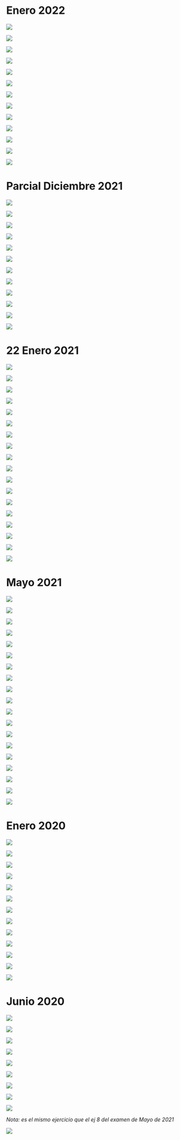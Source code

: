 # Enero 2022

![](./img/Pasted%20image%2020240107122117.png)

![](./img/IMG_6908.jpeg)

![](./img/IMG_6909.jpeg)

![](./img/Pasted%20image%2020231209121317.png)

![](./img/IMG_6334.jpeg)

![](./img/Pasted%20image%2020231209121705.png)

![](./img/IMG_6911.jpeg)

![](./img/Pasted%20image%2020231209121727.png)

![](./img/IMG_6912.jpeg)

![](./img/Pasted%20image%2020231209121747.png)

![](./img/IMG_6913.jpeg)

![](./img/Pasted%20image%2020231209121805.png)

![](./img/IMG_6915.jpeg)

# Parcial Diciembre 2021

![](./img/Pasted%20image%2020231209130052.png)

![](./img/IMG_6339.jpeg)

![](./img/Pasted%20image%2020231209130153.png)

![](./img/IMG_6340.jpeg)

![](./img/Pasted%20image%2020231209130216.png)

![](./img/IMG_6341.jpeg)

![](./img/Pasted%20image%2020231209130236.png)

![](./img/IMG_6342.jpeg)

![](./img/Pasted%20image%2020231209130255.png)

![](./img/IMG_6343.jpeg)

![](./img/Pasted%20image%2020231209130312.png)

![](./img/IMG_6344.jpeg)

# 22 Enero 2021

![](./img/Pasted%20image%2020240107122837.png)

![](./img/Pasted%20image%2020240107123145.png)

![](./img/Pasted%20image%2020240107123309.png)

![](./img/Pasted%20image%2020231209135903.png)

![](./img/Pasted%20image%2020231209135919.png)

![](./img/Pasted%20image%2020231209135934.png)

![](./img/Pasted%20image%2020231209135951.png)

![](./img/IMG_6346.jpeg)

![](./img/Pasted%20image%2020231209140010.png)

![](./img/IMG_6347.jpeg)

![](./img/Pasted%20image%2020231209140025.png)

![](./img/IMG_6348.jpeg)

![](./img/Pasted%20image%2020231209140049.png)

![](./img/IMG_6349.jpeg)

![](./img/Pasted%20image%2020231209140110.png)

![](./img/Pasted%20image%2020231209140128.png)

![](./img/Pasted%20image%2020231209140146.png)

![](./img/IMG_6350.jpeg)

# Mayo 2021

![](./img/Pasted%20image%2020240107123524.png)

![](./img/IMG_6923.jpeg)

![](./img/IMG_6924.jpeg)

![](./img/Pasted%20image%2020231210114425.png)

![](./img/Pasted%20image%2020231210114449.png)

![](./img/Pasted%20image%2020231210114509.png)

![](./img/Pasted%20image%2020231210114529.png)

![](./img/IMG_6925.jpeg)

![](./img/IMG_6926.jpeg)

![](./img/Pasted%20image%2020231210114552.png)

![](./img/IMG_6367.jpeg)

![](./img/Pasted%20image%2020231210114613.png)

![](./img/IMG_6368.jpeg)

![](./img/Pasted%20image%2020231210114632.png)

![](./img/IMG_6369.jpeg)

![](./img/Pasted%20image%2020231210114651.png)

![](./img/Pasted%20image%2020231210114712.png)

![](./img/Pasted%20image%2020231210114730.png)

![](./img/IMG_6929.jpeg)

# Enero 2020

![](./img/Pasted%20image%2020231210124040.png)

![](./img/Pasted%20image%2020231210124058.png)

![](./img/Pasted%20image%2020231210124122.png)

![](./img/IMG_6371.jpeg)

![](./img/Pasted%20image%2020231210124142.png)

![](./img/IMG_6931.jpeg)

![](./img/Pasted%20image%2020231210124200.png)

![](./img/IMG_6373.jpeg)

![](./img/Pasted%20image%2020231210124219.png)

![](./img/Pasted%20image%2020231210124239.png)

![](./img/IMG_6933.jpeg)

![](./img/Pasted%20image%2020231210124259.png)

![](./img/IMG_6375.jpeg)

# Junio 2020

![](./img/Pasted%20image%2020231210134114.png)

![](./img/IMG_6376.jpeg)

![](./img/Pasted%20image%2020231210134143.png)

![](./img/IMG_6937.jpeg)

![](./img/Pasted%20image%2020231210134217.png)

![](./img/IMG_6378.jpeg)

![](./img/Pasted%20image%2020231210134309.png)

![](./img/IMG_6939.jpeg)

![](./img/Pasted%20image%2020231210134328.png)

*Nota: es el mismo ejercicio que el ej 8 del examen de Mayo de 2021*

![](./img/IMG_6940.jpeg)


